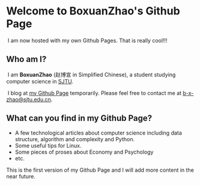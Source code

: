 # Welcome to BoxuanZhao's Github Page

​	I am now hosted with my own Github Pages. That is really cool!!!

## Who am I?

​	I am **BoxuanZhao** (赵博宣 in Simplified Chinese), a student studying computer science in [SJTU](http://www.sjtu.edu.cn).

​	I blog at [my Github Page](https://boxuanzhao.github.io) temporarily. Please feel free to contact me at <u>b-x-zhao@sjtu.edu.cn</u>.

## What can you find in my Github Page?

- A few technological articles about computer science including data structure, algorithm and complexity and Python.
- Some useful tips for Linux.
- Some pieces of proses about Economy and Psychology
- etc.



This is the first version of my Github Page and I will add more content in the near future.
